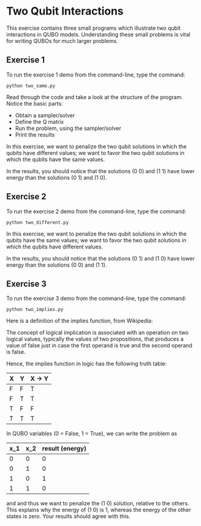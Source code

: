 # Two Qubit Interactions

This exercise contains three small programs which illustrate two qubit
interactions in QUBO models. Understanding these small problems is vital for
writing QUBOs for much larger problems.

## Exercise 1

To run the exercise 1 demo from the command-line, type the command:

```python two_same.py```

Read through the code and take a look at the
structure of the program. Notice the basic parts:

- Obtain a sampler/solver
- Define the Q matrix
- Run the problem, using the sampler/solver
- Print the results

In this exercise, we want to penalize the two qubit solutions in which the 
qubits have different values; we want to favor the two qubit solutions in 
which the qubits have the same values.

In the results, you should notice that the solutions (0 0) and (1 1) have 
lower energy than the solutions (0 1) and (1 0).

## Exercise 2 

To run the exercise 2 demo from the command-line, type the command:

```python two_different.py```

In this exercise, we want to penalize the two qubit solutions in which the 
qubits have the same values; we want to favor the two qubit solutions in 
which the qubits have different values.

In the results, you should notice that the solutions (0 1) and (1 0) have 
lower energy than the solutions (0 0) and (1 1).

## Exercise 3 

To run the exercise 3 demo from the command-line, type the command:

```python two_implies.py```

Here is a definition of the implies function, from Wikipedia:

The concept of logical implication is associated with an operation on two 
logical values, typically the values of two propositions, that produces a 
value of false just in case the first operand is true and the second operand
is false.

Hence, the implies function in logic has the following truth table:

| X | Y |X -> Y|
|-|-|------|
|F|F|T|
|F|T|T|
|T|F|F|
|T|T|T|

In QUBO variables (0 = False, 1 = True), we can write the problem as

|x_1|x_2|result (energy)|
|---|---|---------------|
|0|0|0|
|0|1|0|
|1|0|1|
|1|1|0|

and and thus we want to penalize the (1 0) solution, relative to the others.
This explains why the energy of (1 0) is 1, whereas the energy of the other 
states is zero.
Your results should agree with this.
